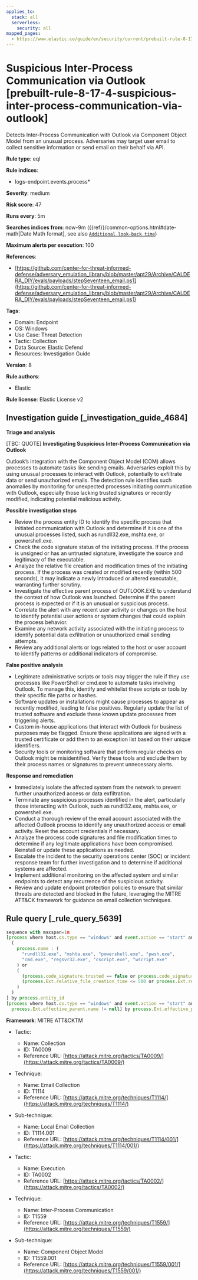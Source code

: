 ```yaml
---
applies_to:
  stack: all
  serverless:
    security: all
mapped_pages:
  - https://www.elastic.co/guide/en/security/current/prebuilt-rule-8-17-4-suspicious-inter-process-communication-via-outlook.html
---
```


# Suspicious Inter-Process Communication via Outlook [prebuilt-rule-8-17-4-suspicious-inter-process-communication-via-outlook]

Detects Inter-Process Communication with Outlook via Component Object Model from an unusual process. Adversaries may target user email to collect sensitive information or send email on their behalf via API.

**Rule type**: eql

**Rule indices**:

* logs-endpoint.events.process*

**Severity**: medium

**Risk score**: 47

**Runs every**: 5m

**Searches indices from**: now-9m ({{ref}}/common-options.html#date-math[Date Math format], see also [`Additional look-back time`](docs-content://solutions/security/detect-and-alert/create-detection-rule.md#rule-schedule))

**Maximum alerts per execution**: 100

**References**:

* [https://github.com/center-for-threat-informed-defense/adversary_emulation_library/blob/master/apt29/Archive/CALDERA_DIY/evals/payloads/stepSeventeen_email.ps1](https://github.com/center-for-threat-informed-defense/adversary_emulation_library/blob/master/apt29/Archive/CALDERA_DIY/evals/payloads/stepSeventeen_email.ps1)

**Tags**:

* Domain: Endpoint
* OS: Windows
* Use Case: Threat Detection
* Tactic: Collection
* Data Source: Elastic Defend
* Resources: Investigation Guide

**Version**: 8

**Rule authors**:

* Elastic

**Rule license**: Elastic License v2

## Investigation guide [_investigation_guide_4684]

**Triage and analysis**

[TBC: QUOTE]
**Investigating Suspicious Inter-Process Communication via Outlook**

Outlook’s integration with the Component Object Model (COM) allows processes to automate tasks like sending emails. Adversaries exploit this by using unusual processes to interact with Outlook, potentially to exfiltrate data or send unauthorized emails. The detection rule identifies such anomalies by monitoring for unexpected processes initiating communication with Outlook, especially those lacking trusted signatures or recently modified, indicating potential malicious activity.

**Possible investigation steps**

* Review the process entity ID to identify the specific process that initiated communication with Outlook and determine if it is one of the unusual processes listed, such as rundll32.exe, mshta.exe, or powershell.exe.
* Check the code signature status of the initiating process. If the process is unsigned or has an untrusted signature, investigate the source and legitimacy of the executable.
* Analyze the relative file creation and modification times of the initiating process. If the process was created or modified recently (within 500 seconds), it may indicate a newly introduced or altered executable, warranting further scrutiny.
* Investigate the effective parent process of OUTLOOK.EXE to understand the context of how Outlook was launched. Determine if the parent process is expected or if it is an unusual or suspicious process.
* Correlate the alert with any recent user activity or changes on the host to identify potential user actions or system changes that could explain the process behavior.
* Examine any network activity associated with the initiating process to identify potential data exfiltration or unauthorized email sending attempts.
* Review any additional alerts or logs related to the host or user account to identify patterns or additional indicators of compromise.

**False positive analysis**

* Legitimate administrative scripts or tools may trigger the rule if they use processes like PowerShell or cmd.exe to automate tasks involving Outlook. To manage this, identify and whitelist these scripts or tools by their specific file paths or hashes.
* Software updates or installations might cause processes to appear as recently modified, leading to false positives. Regularly update the list of trusted software and exclude these known update processes from triggering alerts.
* Custom in-house applications that interact with Outlook for business purposes may be flagged. Ensure these applications are signed with a trusted certificate or add them to an exception list based on their unique identifiers.
* Security tools or monitoring software that perform regular checks on Outlook might be misidentified. Verify these tools and exclude them by their process names or signatures to prevent unnecessary alerts.

**Response and remediation**

* Immediately isolate the affected system from the network to prevent further unauthorized access or data exfiltration.
* Terminate any suspicious processes identified in the alert, particularly those interacting with Outlook, such as rundll32.exe, mshta.exe, or powershell.exe.
* Conduct a thorough review of the email account associated with the affected Outlook process to identify any unauthorized access or email activity. Reset the account credentials if necessary.
* Analyze the process code signatures and file modification times to determine if any legitimate applications have been compromised. Reinstall or update these applications as needed.
* Escalate the incident to the security operations center (SOC) or incident response team for further investigation and to determine if additional systems are affected.
* Implement additional monitoring on the affected system and similar endpoints to detect any recurrence of the suspicious activity.
* Review and update endpoint protection policies to ensure that similar threats are detected and blocked in the future, leveraging the MITRE ATT&CK framework for guidance on email collection techniques.


## Rule query [_rule_query_5639]

```js
sequence with maxspan=1m
[process where host.os.type == "windows" and event.action == "start" and
  (
    process.name : (
      "rundll32.exe", "mshta.exe", "powershell.exe", "pwsh.exe",
      "cmd.exe", "regsvr32.exe", "cscript.exe", "wscript.exe"
    ) or
    (
      (process.code_signature.trusted == false or process.code_signature.exists == false) and
      (process.Ext.relative_file_creation_time <= 500 or process.Ext.relative_file_name_modify_time <= 500)
    )
  )
] by process.entity_id
[process where host.os.type == "windows" and event.action == "start" and process.name : "OUTLOOK.EXE" and
  process.Ext.effective_parent.name != null] by process.Ext.effective_parent.entity_id
```

**Framework**: MITRE ATT&CKTM

* Tactic:

    * Name: Collection
    * ID: TA0009
    * Reference URL: [https://attack.mitre.org/tactics/TA0009/](https://attack.mitre.org/tactics/TA0009/)

* Technique:

    * Name: Email Collection
    * ID: T1114
    * Reference URL: [https://attack.mitre.org/techniques/T1114/](https://attack.mitre.org/techniques/T1114/)

* Sub-technique:

    * Name: Local Email Collection
    * ID: T1114.001
    * Reference URL: [https://attack.mitre.org/techniques/T1114/001/](https://attack.mitre.org/techniques/T1114/001/)

* Tactic:

    * Name: Execution
    * ID: TA0002
    * Reference URL: [https://attack.mitre.org/tactics/TA0002/](https://attack.mitre.org/tactics/TA0002/)

* Technique:

    * Name: Inter-Process Communication
    * ID: T1559
    * Reference URL: [https://attack.mitre.org/techniques/T1559/](https://attack.mitre.org/techniques/T1559/)

* Sub-technique:

    * Name: Component Object Model
    * ID: T1559.001
    * Reference URL: [https://attack.mitre.org/techniques/T1559/001/](https://attack.mitre.org/techniques/T1559/001/)



